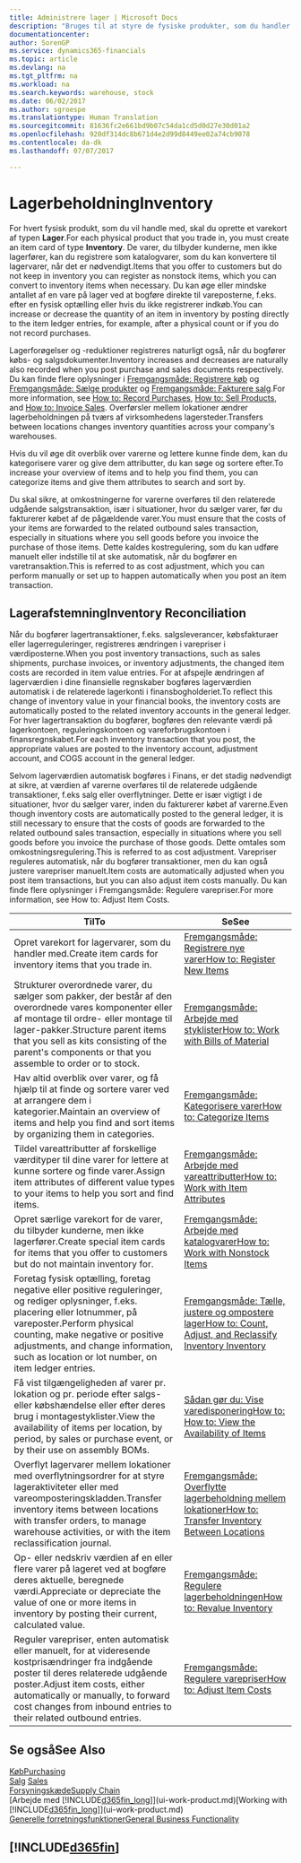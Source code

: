 ```yaml
---
title: Administrere lager | Microsoft Docs
description: "Bruges til at styre de fysiske produkter, som du handler med, f.eks. håndtering af lagerbeholdning på lagerstedet."
documentationcenter: 
author: SorenGP
ms.service: dynamics365-financials
ms.topic: article
ms.devlang: na
ms.tgt_pltfrm: na
ms.workload: na
ms.search.keywords: warehouse, stock
ms.date: 06/02/2017
ms.author: sgroespe
ms.translationtype: Human Translation
ms.sourcegitcommit: 81636fc2e661bd9b07c54da1cd5d0d27e30d01a2
ms.openlocfilehash: 920df314dc8b671d4e2d99d8449ee02a74cb9078
ms.contentlocale: da-dk
ms.lasthandoff: 07/07/2017

---
```


# <a name="inventory"></a><span data-ttu-id="76bd4-103">Lagerbeholdning</span><span class="sxs-lookup"><span data-stu-id="76bd4-103">Inventory</span></span>
<span data-ttu-id="76bd4-104">For hvert fysisk produkt, som du vil handle med, skal du oprette et varekort af typen **Lager**.</span><span class="sxs-lookup"><span data-stu-id="76bd4-104">For each physical product that you trade in, you must create an item card of type **Inventory**.</span></span> <span data-ttu-id="76bd4-105">De varer, du tilbyder kunderne, men ikke lagerfører, kan du registrere som katalogvarer, som du kan konvertere til lagervarer, når det er nødvendigt.</span><span class="sxs-lookup"><span data-stu-id="76bd4-105">Items that you offer to customers but do not keep in inventory you can register as nonstock items, which you can convert to inventory items when necessary.</span></span> <span data-ttu-id="76bd4-106">Du kan øge eller mindske antallet af en vare på lager ved at bogføre direkte til vareposterne, f.eks. efter en fysisk optælling eller hvis du ikke registrerer indkøb.</span><span class="sxs-lookup"><span data-stu-id="76bd4-106">You can increase or decrease the quantity of an item in inventory by posting directly to the item ledger entries, for example, after a physical count or if you do not record purchases.</span></span>

<span data-ttu-id="76bd4-107">Lagerforøgelser og -reduktioner registreres naturligt også, når du bogfører købs- og salgsdokumenter.</span><span class="sxs-lookup"><span data-stu-id="76bd4-107">Inventory increases and decreases are naturally also recorded when you post purchase and sales documents respectively.</span></span> <span data-ttu-id="76bd4-108">Du kan finde flere oplysninger i [Fremgangsmåde: Registrere køb](purchasing-how-record-purchases.md) og [Fremgangsmåde: Sælge produkter](sales-how-sell-products.md) og [Fremgangsmåde: Fakturere salg](sales-how-invoice-sales.md).</span><span class="sxs-lookup"><span data-stu-id="76bd4-108">For more information, see [How to: Record Purchases](purchasing-how-record-purchases.md), [How to: Sell Products](sales-how-sell-products.md), and [How to: Invoice Sales](sales-how-invoice-sales.md).</span></span> <span data-ttu-id="76bd4-109">Overførsler mellem lokationer ændrer lagerbeholdningen på tværs af virksomhedens lagersteder.</span><span class="sxs-lookup"><span data-stu-id="76bd4-109">Transfers between locations changes inventory quantities across your company's warehouses.</span></span>   

<span data-ttu-id="76bd4-110">Hvis du vil øge dit overblik over varerne og lettere kunne finde dem, kan du kategorisere varer og give dem attributter, du kan søge og sortere efter.</span><span class="sxs-lookup"><span data-stu-id="76bd4-110">To increase your overview of items and to help you find them, you can categorize items and give them attributes to search and sort by.</span></span>

<span data-ttu-id="76bd4-111">Du skal sikre, at omkostningerne for varerne overføres til den relaterede udgående salgstransaktion, især i situationer, hvor du sælger varer, før du fakturerer købet af de pågældende varer.</span><span class="sxs-lookup"><span data-stu-id="76bd4-111">You must ensure that the costs of your items are forwarded to the related outbound sales transaction, especially in situations where you sell goods before you invoice the purchase of those items.</span></span> <span data-ttu-id="76bd4-112">Dette kaldes kostregulering, som du kan udføre manuelt eller indstille til at ske automatisk, når du bogfører en varetransaktion.</span><span class="sxs-lookup"><span data-stu-id="76bd4-112">This is referred to as cost adjustment, which you can perform manually or set up to happen automatically when you post an item transaction.</span></span>

## <a name="inventory-reconciliation"></a><span data-ttu-id="76bd4-113">Lagerafstemning</span><span class="sxs-lookup"><span data-stu-id="76bd4-113">Inventory Reconciliation</span></span>
<span data-ttu-id="76bd4-114">Når du bogfører lagertransaktioner, f.eks. salgsleverancer, købsfakturaer eller lagerreguleringer, registreres ændringen i varepriser i værdiposterne.</span><span class="sxs-lookup"><span data-stu-id="76bd4-114">When you post inventory transactions, such as sales shipments, purchase invoices, or inventory adjustments, the changed item costs are recorded in item value entries.</span></span> <span data-ttu-id="76bd4-115">For at afspejle ændringen af lagerværdien i dine finansielle regnskaber bogføres lagerværdien automatisk i de relaterede lagerkonti i finansbogholderiet.</span><span class="sxs-lookup"><span data-stu-id="76bd4-115">To reflect this change of inventory value in your financial books, the inventory costs are automatically posted to the related inventory accounts in the general ledger.</span></span> <span data-ttu-id="76bd4-116">For hver lagertransaktion du bogfører, bogføres den relevante værdi på lagerkontoen, reguleringskontoen og vareforbrugskontoen i finansregnskabet.</span><span class="sxs-lookup"><span data-stu-id="76bd4-116">For each inventory transaction that you post, the appropriate values are posted to the inventory account, adjustment account, and COGS account in the general ledger.</span></span>

<span data-ttu-id="76bd4-117">Selvom lagerværdien automatisk bogføres i Finans, er det stadig nødvendigt at sikre, at værdien af varerne overføres til de relaterede udgående transaktioner, f.eks salg eller overflytninger. Dette er især vigtigt i de situationer, hvor du sælger varer, inden du fakturerer købet af varerne.</span><span class="sxs-lookup"><span data-stu-id="76bd4-117">Even though inventory costs are automatically posted to the general ledger, it is still necessary to ensure that the costs of goods are forwarded to the related outbound sales transaction, especially in situations where you sell goods before you invoice the purchase of those goods.</span></span> <span data-ttu-id="76bd4-118">Dette omtales som omkostningsregulering.</span><span class="sxs-lookup"><span data-stu-id="76bd4-118">This is referred to as cost adjustment.</span></span> <span data-ttu-id="76bd4-119">Varepriser reguleres automatisk, når du bogfører transaktioner, men du kan også justere varepriser manuelt.</span><span class="sxs-lookup"><span data-stu-id="76bd4-119">Item costs are automatically adjusted when you post item transactions, but you can also adjust item costs manually.</span></span> <span data-ttu-id="76bd4-120">Du kan finde flere oplysninger i Fremgangsmåde: Regulere varepriser.</span><span class="sxs-lookup"><span data-stu-id="76bd4-120">For more information, see How to: Adjust Item Costs.</span></span>

|<span data-ttu-id="76bd4-121">Til</span><span class="sxs-lookup"><span data-stu-id="76bd4-121">To</span></span> |<span data-ttu-id="76bd4-122">Se</span><span class="sxs-lookup"><span data-stu-id="76bd4-122">See</span></span> |
|---|----|
|<span data-ttu-id="76bd4-123">Opret varekort for lagervarer, som du handler med.</span><span class="sxs-lookup"><span data-stu-id="76bd4-123">Create item cards for inventory items that you trade in.</span></span>|[<span data-ttu-id="76bd4-124">Fremgangsmåde: Registrere nye varer</span><span class="sxs-lookup"><span data-stu-id="76bd4-124">How to: Register New Items</span></span>](inventory-how-register-new-items.md)|
|<span data-ttu-id="76bd4-125">Strukturer overordnede varer, du sælger som pakker, der består af den overordnede vares komponenter eller af montage til ordre- eller montage til lager-pakker.</span><span class="sxs-lookup"><span data-stu-id="76bd4-125">Structure parent items that you sell as kits consisting of the parent's components or that you assemble to order or to stock.</span></span>|[<span data-ttu-id="76bd4-126">Fremgangsmåde: Arbejde med styklister</span><span class="sxs-lookup"><span data-stu-id="76bd4-126">How to: Work with Bills of Material</span></span>](inventory-how-work-BOMs.md)|
|<span data-ttu-id="76bd4-127">Hav altid overblik over varer, og få hjælp til at finde og sortere varer ved at arrangere dem i kategorier.</span><span class="sxs-lookup"><span data-stu-id="76bd4-127">Maintain an overview of items and help you find and sort items by organizing them in categories.</span></span>|[<span data-ttu-id="76bd4-128">Fremgangsmåde: Kategorisere varer</span><span class="sxs-lookup"><span data-stu-id="76bd4-128">How to: Categorize Items</span></span>](inventory-how-categorize-items.md)|
|<span data-ttu-id="76bd4-129">Tildel vareattributter af forskellige værdityper til dine varer for lettere at kunne sortere og finde varer.</span><span class="sxs-lookup"><span data-stu-id="76bd4-129">Assign item attributes of different value types to your items to help you sort and find items.</span></span>|[<span data-ttu-id="76bd4-130">Fremgangsmåde: Arbejde med vareattributter</span><span class="sxs-lookup"><span data-stu-id="76bd4-130">How to: Work with Item Attributes</span></span>](inventory-how-work-item-attributes.md)|
|<span data-ttu-id="76bd4-131">Opret særlige varekort for de varer, du tilbyder kunderne, men ikke lagerfører.</span><span class="sxs-lookup"><span data-stu-id="76bd4-131">Create special item cards for items that you offer to customers but do not maintain inventory for.</span></span>|[<span data-ttu-id="76bd4-132">Fremgangsmåde: Arbejde med katalogvarer</span><span class="sxs-lookup"><span data-stu-id="76bd4-132">How to: Work with Nonstock Items</span></span>](inventory-how-work-nonstock-items.md)|
|<span data-ttu-id="76bd4-133">Foretag fysisk optælling, foretag negative eller positive reguleringer, og rediger oplysninger, f.eks. placering eller lotnummer, på vareposter.</span><span class="sxs-lookup"><span data-stu-id="76bd4-133">Perform physical counting, make negative or positive adjustments, and change information, such as location or lot number, on item ledger entries.</span></span>|[<span data-ttu-id="76bd4-134">Fremgangsmåde: Tælle, justere og ompostere lager</span><span class="sxs-lookup"><span data-stu-id="76bd4-134">How to: Count, Adjust, and Reclassify Inventory Inventory</span></span>](inventory-how-count-adjust-reclassify.md)|
|<span data-ttu-id="76bd4-135">Få vist tilgængeligheden af varer pr. lokation og pr. periode efter salgs- eller købshændelse eller efter deres brug i montagestyklister.</span><span class="sxs-lookup"><span data-stu-id="76bd4-135">View the availability of items per location, by period, by sales or purchase event, or by their use on assembly BOMs.</span></span>|[<span data-ttu-id="76bd4-136">Sådan gør du: Vise varedisponering</span><span class="sxs-lookup"><span data-stu-id="76bd4-136">How to: How to: View the Availability of Items</span></span>](inventory-how-availability-overview.md)|
|<span data-ttu-id="76bd4-137">Overflyt lagervarer mellem lokationer med overflytningsordrer for at styre lageraktiviteter eller med vareomposteringskladden.</span><span class="sxs-lookup"><span data-stu-id="76bd4-137">Transfer inventory items between locations with transfer orders, to manage warehouse activities, or with the item reclassification journal.</span></span>|[<span data-ttu-id="76bd4-138">Fremgangsmåde: Overflytte lagerbeholdning mellem lokationer</span><span class="sxs-lookup"><span data-stu-id="76bd4-138">How to: Transfer Inventory Between Locations</span></span>](inventory-how-transfer-between-locations.md)|
|<span data-ttu-id="76bd4-139">Op- eller nedskriv værdien af en eller flere varer på lageret ved at bogføre deres aktuelle, beregnede værdi.</span><span class="sxs-lookup"><span data-stu-id="76bd4-139">Appreciate or depreciate the value of one or more items in inventory by posting their current, calculated value.</span></span>|[<span data-ttu-id="76bd4-140">Fremgangsmåde: Regulere lagerbeholdningen</span><span class="sxs-lookup"><span data-stu-id="76bd4-140">How to: Revalue Inventory</span></span>](inventory-how-revalue-inventory.md)|
|<span data-ttu-id="76bd4-141">Reguler varepriser, enten automatisk eller manuelt, for at videresende kostprisændringer fra indgående poster til deres relaterede udgående poster.</span><span class="sxs-lookup"><span data-stu-id="76bd4-141">Adjust item costs, either automatically or manually, to forward cost changes from inbound entries to their related outbound entries.</span></span>|[<span data-ttu-id="76bd4-142">Fremgangsmåde: Regulere varepriser</span><span class="sxs-lookup"><span data-stu-id="76bd4-142">How to: Adjust Item Costs</span></span>](inventory-how-adjust-item-costs.md)|

## <a name="see-also"></a><span data-ttu-id="76bd4-143">Se også</span><span class="sxs-lookup"><span data-stu-id="76bd4-143">See Also</span></span>  
[<span data-ttu-id="76bd4-144">Køb</span><span class="sxs-lookup"><span data-stu-id="76bd4-144">Purchasing</span></span>](purchasing-manage-purchasing.md)  
<span data-ttu-id="76bd4-145">[Salg](sales-manage-sales.md)  </span><span class="sxs-lookup"><span data-stu-id="76bd4-145">[Sales](sales-manage-sales.md)  </span></span>  
[<span data-ttu-id="76bd4-146">Forsyningskæde</span><span class="sxs-lookup"><span data-stu-id="76bd4-146">Supply Chain</span></span>](madeira-supply-chain.md)  
<span data-ttu-id="76bd4-147">[Arbejde med [!INCLUDE[d365fin_long](includes/d365fin_long_md.md)]](ui-work-product.md)</span><span class="sxs-lookup"><span data-stu-id="76bd4-147">[Working with [!INCLUDE[d365fin_long](includes/d365fin_long_md.md)]](ui-work-product.md)</span></span>  
[<span data-ttu-id="76bd4-148">Generelle forretningsfunktioner</span><span class="sxs-lookup"><span data-stu-id="76bd4-148">General Business Functionality</span></span>](ui-across-business-areas.md)

## [!INCLUDE[d365fin](includes/free_trial_md.md)]
